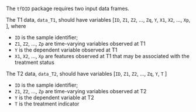 The `tfDID` package requires two input data frames.  

The T1 data, `data_T1`, should have variables \[`ID`, `Z1`, `Z2`, ..., `Zq`, `Y`, `X1`, `X2`, ..., `Xp`, \], where 
* `ID` is the sample identifier;
* `Z1`, `Z2`, ..., `Zp` are time-varying variables observed at T1
* `Y` is the dependent variable observed at T1
* `X1`, `X2`, ..., `Xp` are features observed at T1 that may be associated with the treatment status

The T2 data, `data_T2`, should have variables \[`ID`, `Z1`, `Z2`, ..., `Zq`, `Y`, `T` \]
* `ID` is the sample identifier;
* `Z1`, `Z2`, ..., `Zp` are time-varying variables observed at T2
* `Y` is the dependent variable at T2
* `T` is the treatment indicator